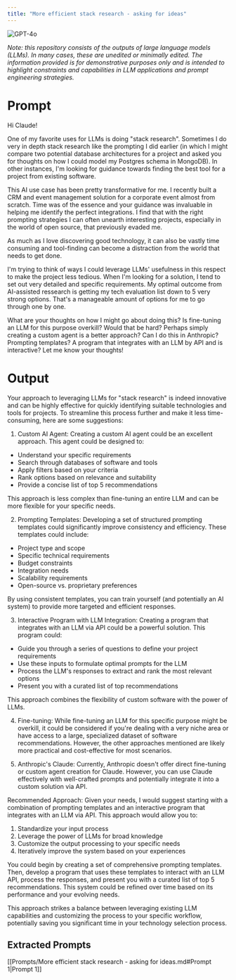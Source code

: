 ```yaml
---
title: "More efficient stack research - asking for ideas"
---
```

![GPT-4o](https://img.shields.io/badge/GPT--4o-3333FF?style=for-the-badge&logo=openai&logoColor=white)



*Note: this repository consists of the outputs of large language models (LLMs). In many cases, these are unedited or minimally edited. The information provided is for demonstrative purposes only and is intended to highlight constraints and capabilities in LLM applications and prompt engineering strategies.*


# Prompt

Hi Claude! 

One of my favorite uses for LLMs is doing "stack research". Sometimes I do very in depth stack research like the prompting I did earlier (in which I might compare two potential database architectures for a project and asked you for thoughts on how I could model my Postgres schema in MongoDB). In other instances, I'm looking for guidance towards finding the best tool for a project from existing software. 

This AI use case has been pretty transformative for me. I recently built a CRM and event management solution for a corporate event almost from scratch. Time was of the essence and your guidance was invaluable in helping me identify the perfect integrations. I find that with the right prompting strategies I can often unearth interesting projects, especially in the world of open source, that previously evaded me. 

As much as I love discovering good technology, it can also be vastly time consuming and tool-finding can become a distraction from the world that needs to get done. 

I'm trying to think of ways I could leverage LLMs' usefulness in this respect to make the project less tedious. When I'm looking for a solution, I tend to set out very detailed and specific requirements. My optimal outcome from AI-assisted ressearch is getting my tech evaluation list down to 5 very strong options. That's a manageable amount of options for me to go through one by one. 

What are your thoughts on how I might go about doing this? Is fine-tuning an LLM for this purpose overkill? Would that be hard? Perhaps simply creating a custom agent is a better approach? Can I do this in Anthropic? Prompting templates? A program that integrates with an LLM by API and is interactive? Let me know your thoughts!

# Output

Your approach to leveraging LLMs for "stack research" is indeed innovative and can be highly effective for quickly identifying suitable technologies and tools for projects. To streamline this process further and make it less time-consuming, here are some suggestions:

1. Custom AI Agent:
Creating a custom AI agent could be an excellent approach. This agent could be designed to:
- Understand your specific requirements
- Search through databases of software and tools
- Apply filters based on your criteria
- Rank options based on relevance and suitability
- Provide a concise list of top 5 recommendations

This approach is less complex than fine-tuning an entire LLM and can be more flexible for your specific needs.

2. Prompting Templates:
Developing a set of structured prompting templates could significantly improve consistency and efficiency. These templates could include:
- Project type and scope
- Specific technical requirements
- Budget constraints
- Integration needs
- Scalability requirements
- Open-source vs. proprietary preferences

By using consistent templates, you can train yourself (and potentially an AI system) to provide more targeted and efficient responses.

3. Interactive Program with LLM Integration:
Creating a program that integrates with an LLM via API could be a powerful solution. This program could:
- Guide you through a series of questions to define your project requirements
- Use these inputs to formulate optimal prompts for the LLM
- Process the LLM's responses to extract and rank the most relevant options
- Present you with a curated list of top recommendations

This approach combines the flexibility of custom software with the power of LLMs.

4. Fine-tuning:
While fine-tuning an LLM for this specific purpose might be overkill, it could be considered if you're dealing with a very niche area or have access to a large, specialized dataset of software recommendations. However, the other approaches mentioned are likely more practical and cost-effective for most scenarios.

5. Anthropic's Claude:
Currently, Anthropic doesn't offer direct fine-tuning or custom agent creation for Claude. However, you can use Claude effectively with well-crafted prompts and potentially integrate it into a custom solution via API.

Recommended Approach:
Given your needs, I would suggest starting with a combination of prompting templates and an interactive program that integrates with an LLM via API. This approach would allow you to:

1. Standardize your input process
2. Leverage the power of LLMs for broad knowledge
3. Customize the output processing to your specific needs
4. Iteratively improve the system based on your experiences

You could begin by creating a set of comprehensive prompting templates. Then, develop a program that uses these templates to interact with an LLM API, process the responses, and present you with a curated list of top 5 recommendations. This system could be refined over time based on its performance and your evolving needs.

This approach strikes a balance between leveraging existing LLM capabilities and customizing the process to your specific workflow, potentially saving you significant time in your technology selection process.
 




## Extracted Prompts
[[Prompts/More efficient stack research - asking for ideas.md#Prompt 1|Prompt 1]]

